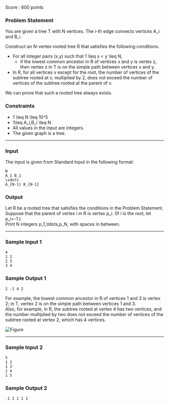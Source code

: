Score : 600 points

### Problem Statement

You are given a tree T with N vertices. The i-th edge connects vertices A\_i and B\_i.

Construct an N-vertex rooted tree R that satisfies the following conditions.

* For all integer pairs (x,y) such that 1 \leq x < y \leq N,
  + if the lowest common ancestor in R of vertices x and y is vertex z, then vertex z in T is on the simple path between vertices x and y.
* In R, for all vertices v except for the root, the number of vertices of the subtree rooted at v, multiplied by 2, does not exceed the number of vertices of the subtree rooted at the parent of v.

We can prove that such a rooted tree always exists.

### Constraints

* 1 \leq N \leq 10^5
* 1\leq A\_i,B\_i \leq N
* All values in the input are integers.
* The given graph is a tree.

---

### Input

The input is given from Standard Input in the following format:

```
N
A_1 B_1
\vdots
A_{N-1} B_{N-1}
```

### Output

Let R be a rooted tree that satisfies the conditions in the Problem Statement. Suppose that the parent of vertex i in R is vertex p\_i. (If i is the root, let p\_i=-1.)  
Print N integers p\_1,\ldots,p\_N, with spaces in between.

---

### Sample Input 1

```
4
1 2
2 3
3 4
```

### Sample Output 1

```
2 -1 4 2
```

For example, the lowest common ancestor in R of vertices 1 and 3 is vertex 2; in T, vertex 2 is on the simple path between vertices 1 and 3.  
Also, for example, in R, the subtree rooted at vertex 4 has two vertices, and the number multiplied by two does not exceed the number of vertices of the subtree rooted at vertex 2, which has 4 vertices.

![Figure](https://img.atcoder.jp/abc291/7c68a1da41dbfff60a08aad4fe182376.png)

---

### Sample Input 2

```
5
1 2
1 3
1 4
1 5
```

### Sample Output 2

```
-1 1 1 1 1
```